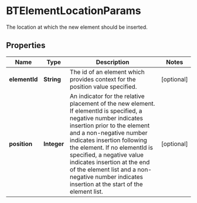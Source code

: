 

# BTElementLocationParams

The location at which the new element should be inserted.

## Properties

Name | Type | Description | Notes
------------ | ------------- | ------------- | -------------
**elementId** | **String** | The id of an element which provides context for the position value specified. |  [optional]
**position** | **Integer** | An indicator for the relative placement of the new element. If elementId is specified, a negative number indicates insertion prior to the element and a non-negative number indicates insertion following the element. If no elementId is specified, a negative value indicates insertion at the end of the element list and a non-negative number indicates insertion at the start of the element list. |  [optional]




